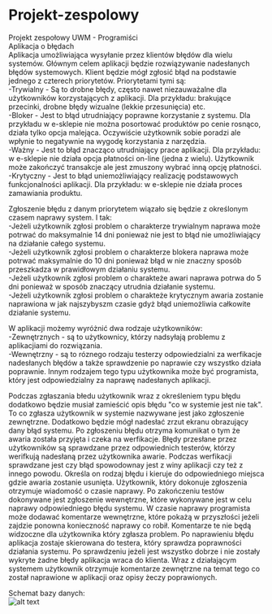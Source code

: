 # Projekt-zespolowy
Projekt zespołowy UWM - Programiści </br>
Aplikacja o błędach </br>
Aplikacja umożliwiająca wysyłanie przez klientów błędów dla wielu systemów. Głównym celem aplikacji będzie rozwiązywanie nadesłanych błędów systemowych. Klient będzie mógł zgłosić błąd na podstawie jednego z czterech priorytetów. Priorytetami tymi są: </br>
-Trywialny - Są to drobne błędy, często nawet niezauważalne dla użytkowników korzystających z aplikacji. Dla przykładu: brakujące przecinki, drobne błędy wizualne (lekkie przesunięcia) etc. </br>
-Bloker - Jest to błąd utrudniający poprawne korzystanie z systemu. Dla przykładu w e-sklepie nie można posortować produktów po cenie rosnąco, działa tylko opcja malejąca. Oczywiście użytkownik sobie poradzi ale wpłynie to negatywnie na wygodę korzystania z narzędzia. </br>
-Ważny - Jest to błąd znacząco utrudniający prace aplikacji. Dla przykładu: w e-sklepie nie działa opcja płatności on-line (jedna z wielu). Użytkownik może zakończyć transakcje ale jest zmuszony wybrać inną opcję płatności. </br>
-Krytyczny - Jest to błąd uniemożliwiający realizację podstawowych funkcjonalności aplikacji. Dla przykładu: w e-sklepie nie działa proces zamawiania produktu. </br> 

Zgłoszenie błędu z danym priorytetem wiązało się będzie z określonym czasem naprawy system. I tak: </br>
-Jeżeli użytkownik zgłosi problem o charakterze trywialnym naprawa może potrwać do maksymalnie 14 dni ponieważ nie jest to błąd nie umożliwiający na działanie całego systemu. </br>
-Jeżeli użytkownik zgłosi problem o charakterze blokera naprawa może potrwać maksymalnie do 10 dni ponieważ błąd w nie znaczny sposób przeszkadza w prawidłowym działaniu systemu. </br>
-Jeżeli użytkownik zgłosi problem o charakteże awari naprawa potrwa do 5 dni ponieważ w sposób znaczący utrudnia działanie systemu. </br>
-Jeżeli użytkownik zgłosi problem o charakteże krytycznym awaria zostanie naprawiona w jak najszybyszm czasie gdyż błąd uniemożliwia całkowite działanie systemu. </br>

W aplikacji możemy wyróżnić dwa rodzaje użytkowników: </br>
-Zewnętrznych - są to użytkownicy, którzy nadsyłają problemu z aplikacjiami do rozwiązania. </br>
-Wewnętrzny - są to róznego rodzaju testerzy odpowiedzialni za werfikacje nadesłanych błędów a także sprawdzenie po naprawie czy wszystko działa poprawnie. Innym rodzajem tego typu użytkownika może być programista, który jest odpowiedzialny za naprawę nadesłanych aplikacji. </br> 

Podczas zgłaszania błedu użytkownik wraz z określeniem typu błędu dodatkowo będzie musiał zamieścić opis błędu "co w systemie jest nie tak". To co zgłasza użytkownik w systemie nazwywane jest jako zgłoszenie zewnętrzne. Dodatkowo będzie mógł nadesłać zrzut ekranu obrazujący dany błąd systemu. Po zgłoszeniu błędu otrzyma komunikat o tym że awaria została przyjęta i czeka na werfikacje. Błędy przesłane przez użytkowników są sprawdzane przez odpowiednich testerów, którzy werifkują nadesłaną przez użytkownika awarie. Podczas werfikacji sprawdzane jest czy błąd spowodownay jest z winy aplikacji czy też z innego powodu. Określa on rodzaj błędu i kieruje do odpowiedniego miejsca gdzie awaria zostanie usunięta. Użytkownik, który dokonuje zgłoszenia otrzymuje wiadomość o czasie naprawy. Po zakończeniu testów dokonywane jest zgłoszenie wewnętrzne, które wykonywane jest w celu naprawy odpowiedniego błędu systemu. W czasie naprawy programista może dodawać komentarze wewnętrzne, które pokażą w przyszłości jeżeli zajdzie ponowna konieczność naprawy co robił. Komentarze te nie będą widzoczne dla użytkownika który zgłasza problem. Po naprawieniu błędu aplikacja zostaje skierowana do testera, który sprawdza poprawności działania systemu. Po sprawdzeniu jeżeli jest wszystko dobrze i nie zostały wykryte żadne błędy aplikacja wraca do klienta. Wraz z działającym systemem użytkownik otrzymuje komentarze zewnętrzne na temat tego co został naprawione w aplikacji oraz opisy żeczy poprawionych. </br>

Schemat bazy danych: </br>
![alt text](https://github.com/skpcp/Projekt-zespolowy/blob/master/shcemat%20bazy%20danych%20projekt%20zespolowy.jpg)

